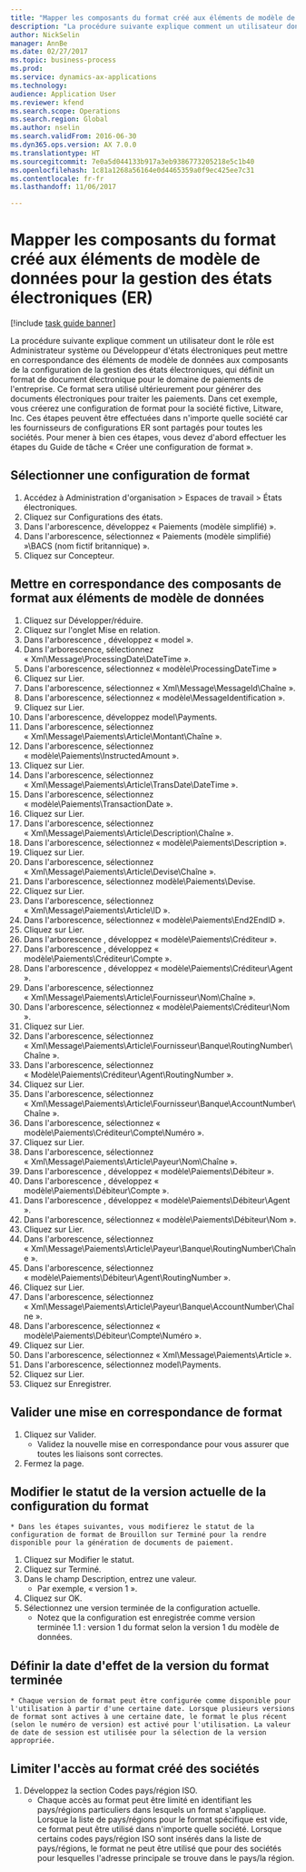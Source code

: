 ```yaml
--- 
title: "Mapper les composants du format créé aux éléments de modèle de données pour la gestion des états électroniques (ER)"
description: "La procédure suivante explique comment un utilisateur dont le rôle est Administrateur système ou Développeur d'états électroniques peut mettre en correspondance des éléments de modèle de données aux composants de la configuration de la gestion des états électroniques, qui définit un format de document électronique pour le domaine de paiements de l'entreprise."
author: NickSelin
manager: AnnBe
ms.date: 02/27/2017
ms.topic: business-process
ms.prod: 
ms.service: dynamics-ax-applications
ms.technology: 
audience: Application User
ms.reviewer: kfend
ms.search.scope: Operations
ms.search.region: Global
ms.author: nselin
ms.search.validFrom: 2016-06-30
ms.dyn365.ops.version: AX 7.0.0
ms.translationtype: HT
ms.sourcegitcommit: 7e0a5d044133b917a3eb9386773205218e5c1b40
ms.openlocfilehash: 1c81a1268a56164e0d4465359a0f9ec425ee7c31
ms.contentlocale: fr-fr
ms.lasthandoff: 11/06/2017

---
```

# <a name="map-components-of-the-created-format-to-data-model-elements-for-electronic-reporting-er"></a>Mapper les composants du format créé aux éléments de modèle de données pour la gestion des états électroniques (ER)

[!include [task guide banner](../../includes/task-guide-banner.md)]

La procédure suivante explique comment un utilisateur dont le rôle est Administrateur système ou Développeur d'états électroniques peut mettre en correspondance des éléments de modèle de données aux composants de la configuration de la gestion des états électroniques, qui définit un format de document électronique pour le domaine de paiements de l'entreprise. Ce format sera utilisé ultérieurement pour générer des documents électroniques pour traiter les paiements. Dans cet exemple, vous créerez une configuration de format pour la société fictive, Litware, Inc. Ces étapes peuvent être effectuées dans n'importe quelle société car les fournisseurs de configurations ER sont partagés pour toutes les sociétés. Pour mener à bien ces étapes, vous devez d'abord effectuer les étapes du Guide de tâche « Créer une configuration de format ».


## <a name="select-a-format-configuration"></a>Sélectionner une configuration de format
1. Accédez à Administration d'organisation > Espaces de travail > États électroniques.
2. Cliquez sur Configurations des états.
3. Dans l'arborescence, développez « Paiements (modèle simplifié) ».
4. Dans l'arborescence, sélectionnez « Paiements (modèle simplifié) »\BACS (nom fictif britannique) ».
5. Cliquez sur Concepteur.

## <a name="map-format-components-to-data-model-elements"></a>Mettre en correspondance des composants de format aux éléments de modèle de données
1. Cliquez sur Développer/réduire.
2. Cliquez sur l'onglet Mise en relation.
3. Dans l'arborescence , développez « model ».
4. Dans l'arborescence, sélectionnez « Xml\Message\ProcessingDate\DateTime ».
5. Dans l'arborescence, sélectionnez « modèle\ProcessingDateTime »
6. Cliquez sur Lier.
7. Dans l'arborescence, sélectionnez « Xml\Message\MessageId\Chaîne ».
8. Dans l'arborescence, sélectionnez « modèle\MessageIdentification ».
9. Cliquez sur Lier.
10. Dans l'arborescence, développez model\Payments.
11. Dans l'arborescence, sélectionnez « Xml\Message\Paiements\Article\Montant\Chaîne ».
12. Dans l'arborescence, sélectionnez « modèle\Paiements\InstructedAmount ».
13. Cliquez sur Lier.
14. Dans l'arborescence, sélectionnez « Xml\Message\Paiements\Article\TransDate\DateTime ».
15. Dans l'arborescence, sélectionnez « modèle\Paiements\TransactionDate ».
16. Cliquez sur Lier.
17. Dans l'arborescence, sélectionnez « Xml\Message\Paiements\Article\Description\Chaîne ».
18. Dans l'arborescence, sélectionnez « modèle\Paiements\Description ».
19. Cliquez sur Lier.
20. Dans l'arborescence, sélectionnez « Xml\Message\Paiements\Article\Devise\Chaîne ».
21. Dans l'arborescence, sélectionnez modèle\Paiements\Devise.
22. Cliquez sur Lier.
23. Dans l'arborescence, sélectionnez « Xml\Message\Paiements\Article\ID ».
24. Dans l'arborescence, sélectionnez « modèle\Paiements\End2EndID ».
25. Cliquez sur Lier.
26. Dans l'arborescence , développez « modèle\Paiements\Créditeur ».
27. Dans l'arborescence , développez « modèle\Paiements\Créditeur\Compte ».
28. Dans l'arborescence , développez « modèle\Paiements\Créditeur\Agent ».
29. Dans l'arborescence, sélectionnez « Xml\Message\Paiements\Article\Fournisseur\Nom\Chaîne ».
30. Dans l'arborescence, sélectionnez « modèle\Paiements\Créditeur\Nom ».
31. Cliquez sur Lier.
32. Dans l'arborescence, sélectionnez « Xml\Message\Paiements\Article\Fournisseur\Banque\RoutingNumber\Chaîne ».
33. Dans l'arborescence, sélectionnez « Modèle\Paiements\Créditeur\Agent\RoutingNumber ».
34. Cliquez sur Lier.
35. Dans l'arborescence, sélectionnez « Xml\Message\Paiements\Article\Fournisseur\Banque\AccountNumber\Chaîne ».
36. Dans l'arborescence, sélectionnez « modèle\Paiements\Créditeur\Compte\Numéro ».
37. Cliquez sur Lier.
38. Dans l'arborescence, sélectionnez « Xml\Message\Paiements\Article\Payeur\Nom\Chaîne ».
39. Dans l'arborescence , développez « modèle\Paiements\Débiteur ».
40. Dans l'arborescence , développez « modèle\Paiements\Débiteur\Compte ».
41. Dans l'arborescence , développez « modèle\Paiements\Débiteur\Agent ».
42. Dans l'arborescence, sélectionnez « modèle\Paiements\Débiteur\Nom ».
43. Cliquez sur Lier.
44. Dans l'arborescence, sélectionnez « Xml\Message\Paiements\Article\Payeur\Banque\RoutingNumber\Chaîne ».
45. Dans l'arborescence, sélectionnez « modèle\Paiements\Débiteur\Agent\RoutingNumber ».
46. Cliquez sur Lier.
47. Dans l'arborescence, sélectionnez « Xml\Message\Paiements\Article\Payeur\Banque\AccountNumber\Chaîne ».
48. Dans l'arborescence, sélectionnez « modèle\Paiements\Débiteur\Compte\Numéro ».
49. Cliquez sur Lier.
50. Dans l'arborescence, sélectionnez « Xml\Message\Paiements\Article ».
51. Dans l'arborescence, sélectionnez model\Payments.
52. Cliquez sur Lier.
53. Cliquez sur Enregistrer.

## <a name="validate-format-mapping"></a>Valider une mise en correspondance de format
1. Cliquez sur Valider.
    * Validez la nouvelle mise en correspondance pour vous assurer que toutes les liaisons sont correctes.  
2. Fermez la page.

## <a name="change-status-of-the-current-version-of-format-configuration"></a>Modifier le statut de la version actuelle de la configuration du format
    * Dans les étapes suivantes, vous modifierez le statut de la configuration de format de Brouillon sur Terminé pour la rendre disponible pour la génération de documents de paiement.  
1. Cliquez sur Modifier le statut.
2. Cliquez sur Terminé.
3. Dans le champ Description, entrez une valeur.
    * Par exemple, « version 1 ».  
4. Cliquez sur OK.
5. Sélectionnez une version terminée de la configuration actuelle.
    * Notez que la configuration est enregistrée comme version terminée 1.1 : version 1 du format selon la version 1 du modèle de données.  

## <a name="define-effective-date-for-completed-version-of-format"></a>Définir la date d'effet de la version du format terminée
    * Chaque version de format peut être configurée comme disponible pour l'utilisation à partir d'une certaine date. Lorsque plusieurs versions de format sont actives à une certaine date, le format le plus récent (selon le numéro de version) est activé pour l'utilisation. La valeur de date de session est utilisée pour la sélection de la version appropriée.  

## <a name="restrict-access-to-created-format-from-companies"></a>Limiter l'accès au format créé des sociétés
1. Développez la section Codes pays/région ISO.
    * Chaque accès au format peut être limité en identifiant les pays/régions particuliers dans lesquels un format s'applique. Lorsque la liste de pays/régions pour le format spécifique est vide, ce format peut être utilisé dans n'importe quelle société. Lorsque certains codes pays/région ISO sont insérés dans la liste de pays/régions, le format ne peut être utilisé que pour des sociétés pour lesquelles l'adresse principale se trouve dans le pays/la région.  


